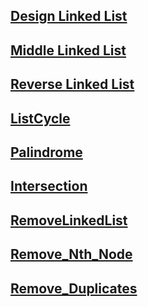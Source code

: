 ## [Design Linked List](https://leetcode.com/problems/design-linked-list/description/)

## [Middle Linked List](https://leetcode.com/problems/middle-of-the-linked-list/)

## [Reverse Linked List](https://leetcode.com/problems/reverse-linked-list/)

## [ListCycle](https://leetcode.com/problems/reverse-linked-list/)

## [Palindrome](https://leetcode.com/problems/palindrome-linked-list/)

## [Intersection](https://leetcode.com/problems/intersection-of-two-linked-lists/)

## [RemoveLinkedList](https://leetcode.com/problems/remove-linked-list-elements/submissions/1709909829/)

## [Remove_Nth_Node](https://leetcode.com/problems/remove-nth-node-from-end-of-list/)

## [Remove_Duplicates](https://leetcode.com/problems/remove-duplicates-from-sorted-list/)